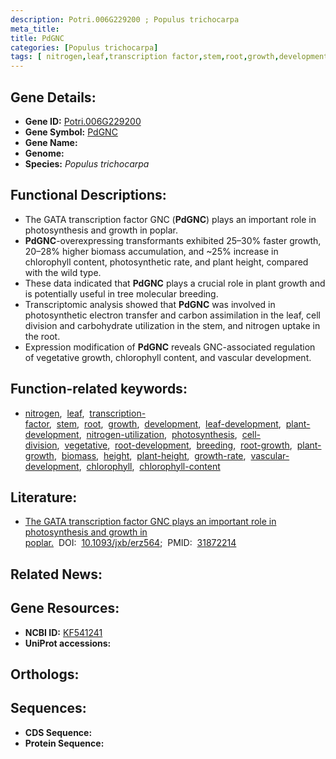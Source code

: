 ```yaml
---
description: Potri.006G229200 ; Populus trichocarpa
meta_title:
title: PdGNC
categories: [Populus trichocarpa]
tags: [ nitrogen,leaf,transcription factor,stem,root,growth,development,leaf development,plant development,nitrogen utilization,photosynthesis,cell division,vegetative,root development,breeding,root growth,plant growth,biomass,height,plant height,growth rate,vascular development,chlorophyll,chlorophyll content ]
---
```


## Gene Details:
- **Gene ID:** [Potri.006G229200]()
- **Gene Symbol:** <u>PdGNC</u>
- **Gene Name:** 
- **Genome:** []()
- **Species:** *Populus trichocarpa*

## Functional Descriptions:
   - The GATA transcription factor GNC (**PdGNC**) plays an important role in photosynthesis and growth in poplar.
   - **PdGNC**-overexpressing transformants exhibited 25–30% faster growth, 20–28% higher biomass accumulation, and ~25% increase in chlorophyll content, photosynthetic rate, and plant height, compared with the wild type.
   - These data indicated that **PdGNC** plays a crucial role in plant growth and is potentially useful in tree molecular breeding.
   - Transcriptomic analysis showed that **PdGNC** was involved in photosynthetic electron transfer and carbon assimilation in the leaf, cell division and carbohydrate utilization in the stem, and nitrogen uptake in the root.
   - Expression modification of **PdGNC** reveals GNC-associated regulation of vegetative growth, chlorophyll content, and vascular development.

## Function-related keywords:
   - [nitrogen](/tags/nitrogen/),&nbsp;&nbsp;[leaf](/tags/leaf/),&nbsp;&nbsp;[transcription-factor](/tags/transcription-factor/),&nbsp;&nbsp;[stem](/tags/stem/),&nbsp;&nbsp;[root](/tags/root/),&nbsp;&nbsp;[growth](/tags/growth/),&nbsp;&nbsp;[development](/tags/development/),&nbsp;&nbsp;[leaf-development](/tags/leaf-development/),&nbsp;&nbsp;[plant-development](/tags/plant-development/),&nbsp;&nbsp;[nitrogen-utilization](/tags/nitrogen-utilization/),&nbsp;&nbsp;[photosynthesis](/tags/photosynthesis/),&nbsp;&nbsp;[cell-division](/tags/cell-division/),&nbsp;&nbsp;[vegetative](/tags/vegetative/),&nbsp;&nbsp;[root-development](/tags/root-development/),&nbsp;&nbsp;[breeding](/tags/breeding/),&nbsp;&nbsp;[root-growth](/tags/root-growth/),&nbsp;&nbsp;[plant-growth](/tags/plant-growth/),&nbsp;&nbsp;[biomass](/tags/biomass/),&nbsp;&nbsp;[height](/tags/height/),&nbsp;&nbsp;[plant-height](/tags/plant-height/),&nbsp;&nbsp;[growth-rate](/tags/growth-rate/),&nbsp;&nbsp;[vascular-development](/tags/vascular-development/),&nbsp;&nbsp;[chlorophyll](/tags/chlorophyll/),&nbsp;&nbsp;[chlorophyll-content](/tags/chlorophyll-content/)

## Literature:
   - [The GATA transcription factor GNC plays an important role in photosynthesis and growth in poplar.](https://doi.org/10.1093/jxb/erz564)&nbsp;&nbsp;DOI:&nbsp;&nbsp;[10.1093/jxb/erz564](https://doi.org/10.1093/jxb/erz564);&nbsp;&nbsp;PMID:&nbsp;&nbsp;[31872214](https://pubmed.ncbi.nlm.nih.gov/31872214/)

## Related News:

## Gene Resources:
- **NCBI ID:**  [KF541241](https://www.ncbi.nlm.nih.gov/gene/?term=KF541241)
- **UniProt accessions:**  [](https://www.uniprot.org/uniprotkb//entry)

## Orthologs:

## Sequences:
- **CDS Sequence:**
- **Protein Sequence:**
